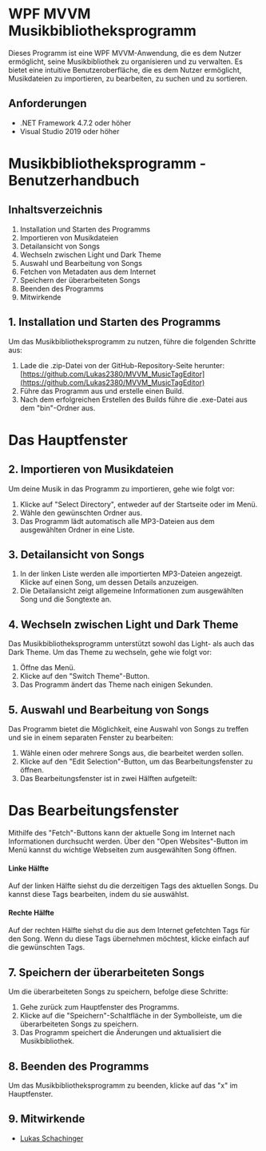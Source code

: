 # WPF MVVM Musikbibliotheksprogramm

Dieses Programm ist eine WPF MVVM-Anwendung, die es dem Nutzer ermöglicht, seine Musikbibliothek zu organisieren und zu verwalten. Es bietet eine intuitive Benutzeroberfläche, die es dem Nutzer ermöglicht, Musikdateien zu importieren, zu bearbeiten, zu suchen und zu sortieren.

## Anforderungen

- .NET Framework 4.7.2 oder höher
- Visual Studio 2019 oder höher

# Musikbibliotheksprogramm - Benutzerhandbuch

## Inhaltsverzeichnis

1. Installation und Starten des Programms
2. Importieren von Musikdateien
3. Detailansicht von Songs
4. Wechseln zwischen Light und Dark Theme
5. Auswahl und Bearbeitung von Songs
6. Fetchen von Metadaten aus dem Internet
7. Speichern der überarbeiteten Songs
8. Beenden des Programms
9. Mitwirkende

## 1. Installation und Starten des Programms

Um das Musikbibliotheksprogramm zu nutzen, führe die folgenden Schritte aus:

1. Lade die .zip-Datei von der GitHub-Repository-Seite herunter: [https://github.com/Lukas2380/MVVM_MusicTagEditor](https://github.com/Lukas2380/MVVM_MusicTagEditor)
2. Führe das Programm aus und erstelle einen Build.
3. Nach dem erfolgreichen Erstellen des Builds führe die .exe-Datei aus dem "bin"-Ordner aus.

# Das Hauptfenster
## 2. Importieren von Musikdateien

Um deine Musik in das Programm zu importieren, gehe wie folgt vor:

1. Klicke auf "Select Directory", entweder auf der Startseite oder im Menü.
2. Wähle den gewünschten Ordner aus.
3. Das Programm lädt automatisch alle MP3-Dateien aus dem ausgewählten Ordner in eine Liste.

## 3. Detailansicht von Songs

1. In der linken Liste werden alle importierten MP3-Dateien angezeigt. Klicke auf einen Song, um dessen Details anzuzeigen.
2. Die Detailansicht zeigt allgemeine Informationen zum ausgewählten Song und die Songtexte an.

## 4. Wechseln zwischen Light und Dark Theme

Das Musikbibliotheksprogramm unterstützt sowohl das Light- als auch das Dark Theme. Um das Theme zu wechseln, gehe wie folgt vor:

1. Öffne das Menü.
2. Klicke auf den "Switch Theme"-Button.
3. Das Programm ändert das Theme nach einigen Sekunden.

## 5. Auswahl und Bearbeitung von Songs

Das Programm bietet die Möglichkeit, eine Auswahl von Songs zu treffen und sie in einem separaten Fenster zu bearbeiten:

1. Wähle einen oder mehrere Songs aus, die bearbeitet werden sollen.
2. Klicke auf den "Edit Selection"-Button, um das Bearbeitungsfenster zu öffnen.
3. Das Bearbeitungsfenster ist in zwei Hälften aufgeteilt:

# Das Bearbeitungsfenster

Mithilfe des "Fetch"-Buttons kann der aktuelle Song im Internet nach Informationen durchsucht werden.
Über den "Open Websites"-Button im Menü kannst du wichtige Webseiten zum ausgewählten Song öffnen.

#### Linke Hälfte

Auf der linken Hälfte siehst du die derzeitigen Tags des aktuellen Songs. Du kannst diese Tags bearbeiten, indem du sie auswählst.

#### Rechte Hälfte

Auf der rechten Hälfte siehst du die aus dem Internet gefetchten Tags für den Song. Wenn du diese Tags übernehmen möchtest, klicke einfach auf die gewünschten Tags.

## 7. Speichern der überarbeiteten Songs

Um die überarbeiteten Songs zu speichern, befolge diese Schritte:

1. Gehe zurück zum Hauptfenster des Programms.
2. Klicke auf die "Speichern"-Schaltfläche in der Symbolleiste, um die überarbeiteten Songs zu speichern.
3. Das Programm speichert die Änderungen und aktualisiert die Musikbibliothek.

## 8. Beenden des Programms

Um das Musikbibliotheksprogramm zu beenden, klicke auf das "x" im Hauptfenster.

## 9. Mitwirkende

- [Lukas Schachinger](https://github.com/Lukas2380)
